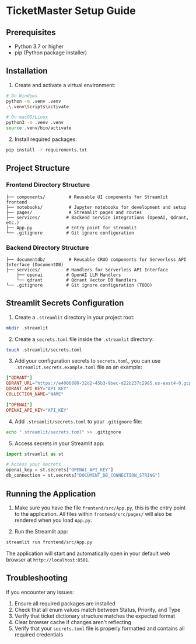 # TicketMaster Setup Guide

## Prerequisites

- Python 3.7 or higher
- pip (Python package installer)

## Installation

1. Create and activate a virtual environment:

```bash
# On Windows
python -m .venv .venv
.\.venv\Scripts\activate

# On macOS/Linux
python3 -m .venv .venv
source .venv/bin/activate
```

2. Install required packages:

```bash
pip install -r requirements.txt
```

## Project Structure

### Frontend Directory Structure

```src/ # Root source directory
├── components/         # Reusable UI components for Streamlit frontend
├── notebooks/          # Jupyter notebooks for development and setup
├── pages/              # Streamlit pages and routes
├── services/          # Backend service integrations (OpenAI, Qdrant, etc.)
├── App.py             # Entry point for streamlit
└── .gitignore         # Git ignore configuration
```

### Backend Directory Structure

```src/ # Root source directory
├── documentdb/         # Reusable CRUD components for Serverless API Interface (DocumentDB)
├── services/          # Handlers for Serverless API Interface
    ├── openai         # OpenAI LLM Handlers
    └── qdrant         # Qdrant Vector DB Handlers
└── .gitignore         # Git ignore configuration (TODO)
```

## Streamlit Secrets Configuration

1. Create a `.streamlit` directory in your project root:
```bash
mkdir .streamlit
```

2. Create a `secrets.toml` file inside the `.streamlit` directory:
```bash
touch .streamlit/secrets.toml
```

3. Add your configuration secrets to `secrets.toml`, you can use `.streamlit.secrets.example.toml` file as an example:
```toml
["QDRANT"]
QDRANT_URL="https://e4006880-32d2-45b3-9bec-d22b237c2985.us-east4-0.gcp.cloud.qdrant.io:6333"
QDRANT_API_KEY="API_KEY"
COLLECTION_NAME="NAME"

["OPENAI"]
OPENAI_API_KEY="API_KEY"
```

4. Add `.streamlit/secrets.toml` to your `.gitignore` file:
```bash
echo ".streamlit/secrets.toml" >> .gitignore
```

5. Access secrets in your Streamlit app:
```python
import streamlit as st

# Access your secrets
openai_key = st.secrets["OPENAI_API_KEY"]
db_connection = st.secrets["DOCUMENT_DB_CONNECTION_STRING"]
```

## Running the Application

1. Make sure you have the file `frontend/src/App.py`, this is the entry point to the application. All files within `frontend/src/pages/` will also be rendered when you load `App.py`.

2. Run the Streamlit app:

```bash
streamlit run frontend/src/App.py
```

The application will start and automatically open in your default web browser at `http://localhost:8501`.

## Troubleshooting

If you encounter any issues:

1. Ensure all required packages are installed
2. Check that all enum values match between Status, Priority, and Type
3. Verify that ticket dictionary structure matches the expected format
4. Clear browser cache if changes aren't reflecting
5. Verify that your `secrets.toml` file is properly formatted and contains all required credentials